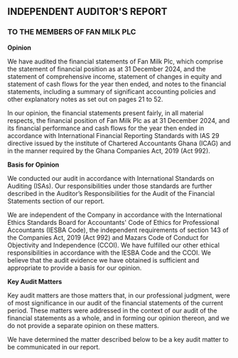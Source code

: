 ## INDEPENDENT AUDITOR'S REPORT
### TO THE MEMBERS OF FAN MILK PLC

**Opinion**

We have audited the financial statements of Fan Milk Plc, which comprise the statement of financial position as at 31 December 2024, and the statement of comprehensive income, statement of changes in equity and statement of cash flows for the year then ended, and notes to the financial statements, including a summary of significant accounting policies and other explanatory notes as set out on pages 21 to 52.

In our opinion, the financial statements present fairly, in all material respects, the financial position of Fan Milk Plc as at 31 December 2024, and its financial performance and cash flows for the year then ended in accordance with International Financial Reporting Standards with IAS 29 directive issued by the institute of Chartered Accountants Ghana (ICAG) and in the manner required by the Ghana Companies Act, 2019 (Act 992).

**Basis for Opinion**

We conducted our audit in accordance with International Standards on Auditing (ISAs). Our responsibilities under those standards are further described in the Auditor’s Responsibilities for the Audit of the Financial Statements section of our report.

We are independent of the Company in accordance with the International Ethics Standards Board for Accountants' Code of Ethics for Professional Accountants (IESBA Code), the independent requirements of section 143 of the Companies Act, 2019 (Act 992) and Mazars Code of Conduct for Objectivity and Independence (CCOI). We have fulfilled our other ethical responsibilities in accordance with the IESBA Code and the CCOI. We believe that the audit evidence we have obtained is sufficient and appropriate to provide a basis for our opinion.

**Key Audit Matters**

Key audit matters are those matters that, in our professional judgment, were of most significance in our audit of the financial statements of the current period. These matters were addressed in the context of our audit of the financial statements as a whole, and in forming our opinion thereon, and we do not provide a separate opinion on these matters.

We have determined the matter described below to be a key audit matter to be communicated in our report.
